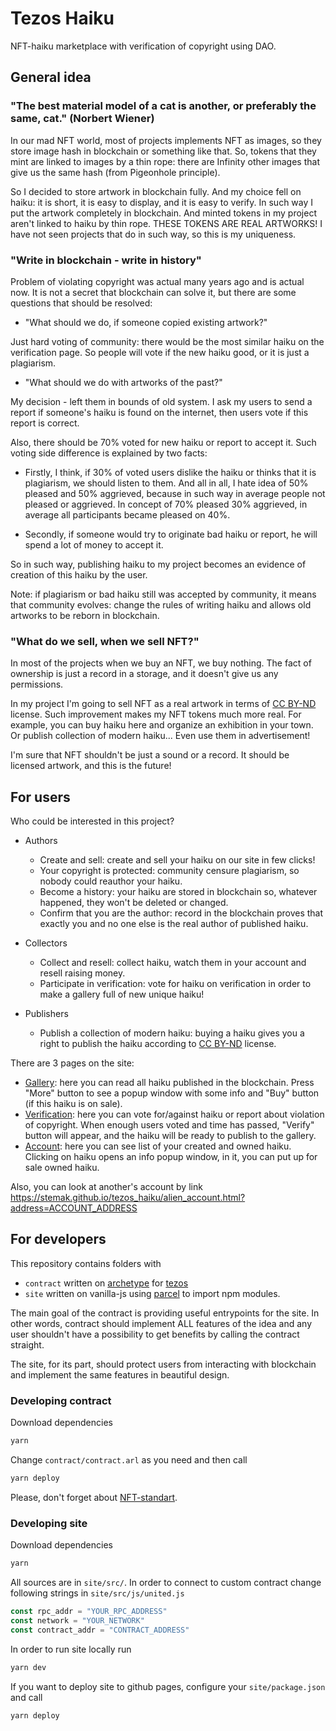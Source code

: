 # Tezos Haiku
NFT-haiku marketplace with verification of copyright using DAO.

## General idea
### "The best material model of a cat is another, or preferably the same, cat." (Norbert Wiener)
In our mad NFT world, most of projects implements NFT as images, so they store image hash in blockchain or something like that. So, tokens that they mint are linked to images by a thin rope: there are Infinity other images that give us the same hash (from Pigeonhole principle).

So I decided to store artwork in blockchain fully. And my choice fell on haiku: it is short, it is easy to display, and it is easy to verify. In such way I put the artwork completely in blockchain. And minted tokens in my project aren't linked to haiku by thin rope. THESE TOKENS ARE REAL ARTWORKS! I have not seen projects that do in such way, so this is my uniqueness.

### "Write in blockchain - write in history"
Problem of violating copyright was actual many years ago and is actual now. It is not a secret that blockchain can solve it, but there are some questions that should be resolved:

- "What should we do, if someone copied existing artwork?"

Just hard voting of community: there would be the most similar haiku on the verification page. So people will vote if the new haiku good, or it is just a plagiarism.

- "What should we do with artworks of the past?"

My decision - left them in bounds of old system. I ask my users to send a report if someone's haiku is found on the internet, then users vote if this report is correct.

Also, there should be 70% voted for new haiku or report to accept it. Such voting side difference is explained by two facts:

- Firstly, I think, if 30% of voted users dislike the haiku or thinks that it is plagiarism, we should listen to them. And all in all, I hate idea of 50% pleased and 50% aggrieved, because in such way in average people not pleased or aggrieved. In concept of 70% pleased 30% aggrieved, in average all participants became pleased on 40%.

- Secondly, if someone would try to originate bad haiku or report, he will spend a lot of money to accept it.

So in such way, publishing haiku to my project becomes an evidence of creation of this haiku by the user.

Note: if plagiarism or bad haiku still was accepted by community, it means that community evolves: change the rules of writing haiku and allows old artworks to be reborn in blockchain.

### "What do we sell, when we sell NFT?"
In most of the projects when we buy an NFT, we buy nothing. The fact of ownership is just a record in a storage, and it doesn't give us any permissions.

In my project I'm going to sell NFT as a real artwork in terms of [CC BY-ND](https://creativecommons.org/licenses/by-nd/2.0) license. Such improvement makes my NFT tokens much more real. For example, you can buy haiku here and organize an exhibition in your town. Or publish collection of modern haiku... Even use them in advertisement!

I'm sure that NFT shouldn't be just a sound or a record. It should be licensed artwork, and this is the future!

## For users
Who could be interested in this project?
- Authors
  - Create and sell: create and sell your haiku on our site in few clicks!
  - Your copyright is protected: community censure plagiarism, so nobody could reauthor your haiku.
  - Become a history: your haiku are stored in blockchain so, whatever happened, they won't be deleted or changed. 
  - Confirm that you are the author: record in the blockchain proves that exactly you and no one else is the real author of published haiku.

- Collectors
  - Collect and resell: collect haiku, watch them in your account and resell raising money.
  - Participate in verification: vote for haiku on verification in order to make a gallery full of new unique haiku!

- Publishers
  - Publish a collection of modern haiku: buying a haiku gives you a right to publish the haiku according to [CC BY-ND](https://creativecommons.org/licenses/by-nd/2.0) license.

There are 3 pages on the site:
- [Gallery](https://stemak.github.io/tezos_haiku/index.html): here you can read all haiku published in the blockchain. Press "More" button to see a popup window with some info and "Buy" button (if this haiku is on sale).
- [Verification](https://stemak.github.io/tezos_haiku/verification.html): here you can vote for/against haiku or report about violation of copyright. When enough users voted and time has passed, "Verify" button will appear, and the haiku will be ready to publish to the gallery.
- [Account](https://stemak.github.io/tezos_haiku/account.html): here you can see list of your created and owned haiku. Clicking on haiku opens an info popup window, in it, you can put up for sale owned haiku.

Also, you can look at another's account by link https://stemak.github.io/tezos_haiku/alien_account.html?address=ACCOUNT_ADDRESS

## For developers
This repository contains folders with 
- `contract` written on [archetype](https://archetype-lang.org) for [tezos](https://tezos.com)
- `site` written on vanilla-js using [parcel](https://parceljs.org) to import npm modules.

The main goal of the contract is providing useful entrypoints for the site. In other words, contract should implement ALL features of the idea and any user shouldn't have a possibility to get benefits by calling the contract straight.

The site, for its part, should protect users from interacting with blockchain and implement the same features in beautiful design.

### Developing contract
Download dependencies
```sh
yarn
```
Change `contract/contract.arl` as you need and then call
```sh
yarn deploy
```
Please, don't forget about [NFT-standart](https://gitlab.com/tezos/tzip/-/blob/master/proposals/tzip-12/tzip-12.md).

### Developing site
Download dependencies
```sh
yarn
```
All sources are in `site/src/`. In order to connect to custom contract change following strings in `site/src/js/united.js`
```js
const rpc_addr = "YOUR_RPC_ADDRESS"
const network = "YOUR_NETWORK"
const contract_addr = "CONTRACT_ADDRESS"
```

In order to run site locally run
```sh
yarn dev
```
If you want to deploy site to github pages, configure your `site/package.json` and call
```sh
yarn deploy
```

